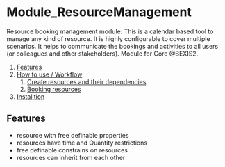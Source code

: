 # Module_ResourceManagement
Resource booking management module: This is a calendar based tool to manage any kind of resource. It is highly configurable to cover multiple scenarios. It helps to communicate the bookings and activities to all users (or colleagues and other stakeholders). Module for Core @BEXIS2.

1. [Features](#Features)
2. [How to use / Workflow](#how_to)
    1. [Create resources and their dependencies](#resource_creation)
    2. [Booking resources](#booking_resources)
3. [Installtion](#install)


## Features<a name="features"></a>
- resource with free definable properties
- resources have time and Quantity restrictions
- free definable constrains on resources
- resources can inherit from each other
